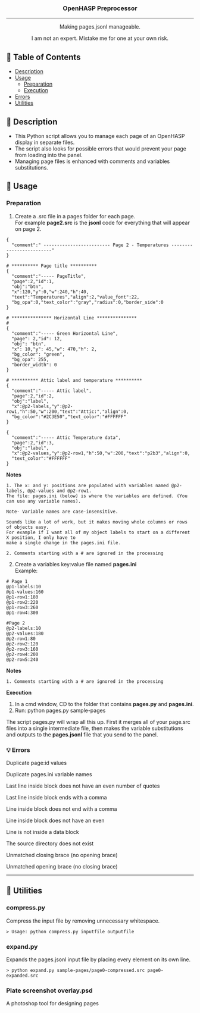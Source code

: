 <h3 align="center">OpenHASP Preprocessor</h3>

---

<p align="center"> Making pages.jsonl manageable.
    <br> 
</p>

<p align="center"> I am not an expert. Mistake me for one at your own risk.
    <br> 
</p>


## 📝 Table of Contents
- [Description](#description)
- [Usage](#usage)
  - [Preparation](#preparation)
  - [Execution](#execution)
- [Errors](#errors) 
- [Utilities](#utilities)


## 🎈 Description <a name = "description"></a>

- This Python script allows you to manage each page of an OpenHASP display in separate files.
- The script also looks for possible errors that would prevent your page from loading into the panel.
- Managing page files is enhanced with comments and variables substitutions.

## 🚀 Usage <a name = "usage"></a>

### Preparation <a name = "preparation"></a>

1. Create a .src file in a pages folder for each page.  
For example **page2.src** is the **jsonl** code for everything that will appear on page 2.  
  
```
{
  "comment":" ------------------------- Page 2 - Temperatures -------------------------"
}

# ********** Page title **********
{
  "comment":"----- PageTitle",
  "page":2,"id":1,
  "obj":"btn",
  "x":120,"y":0,"w":240,"h":40,
  "text":"Temperatures","align":2,"value_font":22,
  "bg_opa":0,"text_color":"gray","radius":0,"border_side":0
}

# *************** Horizontal Line ***************
# 
{
  "comment":"----- Green Horizontal Line",
  "page": 2,"id": 12,
  "obj": "btn",
  "x": 10,"y": 45,"w": 470,"h": 2,
  "bg_color": "green",
  "bg_opa": 255,
  "border_width": 0
}

# ********** Attic label and temperature **********
{
  "comment":"----- Attic label",
  "page":2,"id":2,
  "obj":"label",
  "x":@p2-labels,"y":@p2-row1,"h":50,"w":200,"text":"Attic:","align":0,
  "bg_color":"#2C3E50","text_color":"#FFFFFF"
}

{
  "comment":"----- Attic Temperature data",
  "page":2,"id":3,
  "obj":"label",
  "x":@p2-values,"y":@p2-row1,"h":50,"w":200,"text":"p2b3","align":0,
  "text_color":"#FFFFFF"
}
```
**Notes**  
```
1. The x: and y: positions are populated with variables named @p2-labels, @p2-values and @p2-row1.  
The file: pages.ini (below) is where the variables are defined. (You can use any variable names).

Note- Variable names are case-insensitive.

Sounds like a lot of work, but it makes moving whole columns or rows of objects easy.
For example if I want all of my object labels to start on a different X position, I only have to
make a single change in the pages.ini file.  

2. Comments starting with a # are ignored in the processing  
```

2. Create a variables key:value file named **pages.ini**  
Example:  
```
# Page 1
@p1-labels:10
@p1-values:160
@p1-row1:180
@p1-row2:220
@p1-row3:260
@p1-row4:300

#Page 2
@p2-labels:10
@p2-values:180
@p2-row1:80
@p2-row2:120
@p2-row3:160
@p2-row4:200
@p2-row5:240
```

**Notes**  
```
1. Comments starting with a # are ignored in the processing  
```


**Execution**<a name = "execution"></a>
1. In a cmd window, CD to the folder that contains **pages.py** and **pages.ini**.  
2. Run: python pages.py sample-pages  

The script pages.py will wrap all this up.  First it merges all of your page.src files into a single intermediate file, then makes the variable substitutions and outputs to the **pages.jsonl** file that you send to the panel.  

### 💡 Errors <a name = "errors"></a>

Duplicate page:id values

Duplicate pages.ini variable names

Last line inside block does not have an even number of quotes

Last line inside block ends with a comma

Line inside block does not end with a comma

Line inside block does not have an even 

Line is not inside a data block

The source directory does not exist

Unmatched closing brace (no opening brace)

Unmatched opening brace (no closing brace)


---
## 🚀 Utilities <a name = "utilities"></a>

### compress.py

Compress the input file by removing unnecessary whitespace.
```Useage:
> Usage: python compress.py inputfile outputfile
```

### expand.py

Expands the pages.jsonl input file by placing every element on its own line.
```Useage:
> python expand.py sample-pages/page0-compressed.src page0-expanded.src  
```

### Plate screenshot overlay.psd
A photoshop tool for designing pages

